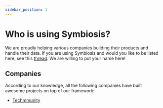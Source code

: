 ```yaml
---
sidebar_position: 1
---
```


# Who is using Symbiosis?

We are proudly helping various companies building their products and handle their data. If you are using Symbiosis and would you like to be listed here, see this [thread](https://github.com/techmmunity/symbiosis/issues/198). We are willing to put your name here!

## Companies

According to our knowledge, all the following companies have built awesome projects on top of our framework:

- [Techmmunity](https://mentorship.techmmunity.com.br/)
